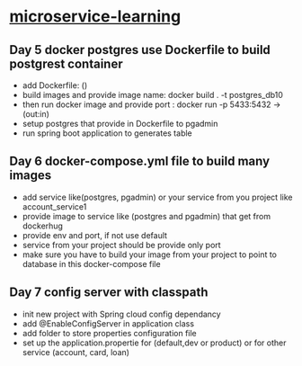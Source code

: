# <ins>  microservice-learning </ins> 


## Day 5 docker postgres use Dockerfile to build postgrest container
 - add Dockerfile: ()
 - build images and provide image name: docker build . -t postgres_db10
 - then run docker image and provide port : docker run -p 5433:5432 -> (out:in)
 - setup postgres that provide in Dockerfile to pgadmin
 - run spring boot application to generates table

## Day 6 docker-compose.yml file to build many images 
 - add service like(postgres, pgadmin) or your service from you project like account_service1
 - provide image to service like (postgres and pgadmin) that get from dockerhug
 - provide env and port, if not use default 
 - service from your project should be provide only port
 - make sure you have to build your image from your project to point to database in this docker-compose file

## Day 7 config server with classpath
 - init new project with Spring cloud config dependancy
 - add @EnableConfigServer in application class
 - add folder to store properties configuration file
 - set up the application.propertie for (default,dev or product) or for other service (account, card, loan)
